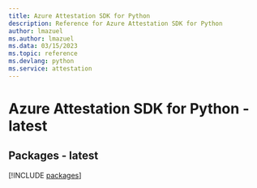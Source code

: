 ```yaml
---
title: Azure Attestation SDK for Python
description: Reference for Azure Attestation SDK for Python
author: lmazuel
ms.author: lmazuel
ms.data: 03/15/2023
ms.topic: reference
ms.devlang: python
ms.service: attestation
---
```

# Azure Attestation SDK for Python - latest
## Packages - latest
[!INCLUDE [packages](attestation-index.md)]
